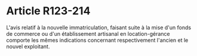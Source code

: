 # Article R123-214

L'avis relatif à la nouvelle immatriculation, faisant suite à la mise d'un fonds de commerce ou d'un établissement artisanal en location-gérance comporte les mêmes indications concernant respectivement l'ancien et le nouvel exploitant.